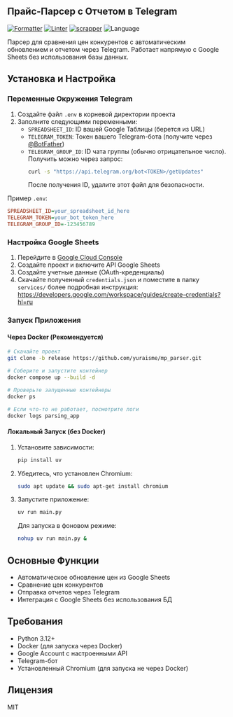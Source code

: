 ## Прайс-Парсер с Отчетом в Telegram

[![Formatter](https://img.shields.io/badge/formatter-black-black)](https://github.com/psf/black)
[![Linter](https://img.shields.io/badge/linter-mypy-1f5082)](https://mypy-lang.org/)
[![scrapper](https://img.shields.io/badge/scrapper-DrissionPage-29ae43)](https://github.com/g1879/DrissionPage)
![Language](https://img.shields.io/github/languages/top/yuraisme/mp_parser)

Парсер для сравнения цен конкурентов с автоматическим обновлением и отчетом через Telegram. Работает напрямую с Google Sheets без использования базы данных.

## Установка и Настройка

### Переменные Окружения Telegram

1. Создайте файл `.env` в корневой директории проекта
2. Заполните следующими переменными:
   - `SPREADSHEET_ID`: ID вашей Google Таблицы (берется из URL)
   - `TELEGRAM_TOKEN`: Токен вашего Telegram-бота (получите через [@BotFather](https://telegram.me/BotFather))
   - `TELEGRAM_GROUP_ID`: ID чата группы (обычно отрицательное число). Получить можно через запрос:
     ```bash
     curl -s "https://api.telegram.org/bot<TOKEN>/getUpdates"
     ```
     После получения ID, удалите этот файл для безопасности.

Пример `.env`:

```ini
SPREADSHEET_ID=your_spreadsheet_id_here
TELEGRAM_TOKEN=your_bot_token_here
TELEGRAM_GROUP_ID=-123456789
```

### Настройка Google Sheets

1. Перейдите в [Google Cloud Console](https://console.cloud.google.com/)
2. Создайте проект и включите API Google Sheets
3. Создайте учетные данные (OAuth-креденциалы)
4. Скачайте полученный `credentials.json` и поместите в папку `services/`
более подробная инструкция:
https://developers.google.com/workspace/guides/create-credentials?hl=ru

### Запуск Приложения

#### Через Docker (Рекомендуется)
```bash
# Cкачайте проект
git clone -b release https://github.com/yuraisme/mp_parser.git
```

```bash
# Соберите и запустите контейнер
docker compose up --build -d

# Проверьте запущенные контейнеры
docker ps

# Если что-то не работает, посмотрите логи
docker logs parsing_app
```

#### Локальный Запуск (без Docker)

1. Установите зависимости:
   ```bash
   pip install uv
   ```

2. Убедитесь, что установлен Chromium:
   ```bash
   sudo apt update && sudo apt-get install chromium
   ```

3. Запустите приложение:
   ```bash
   uv run main.py
   ```
   Для запуска в фоновом режиме:
   ```bash
   nohup uv run main.py &
   ```

## Основные Функции

- Автоматическое обновление цен из Google Sheets
- Сравнение цен конкурентов
- Отправка отчетов через Telegram
- Интеграция с Google Sheets без использования БД

## Требования

- Python 3.12+
- Docker (для запуска через Docker)
- Google Account с настроенными API
- Telegram-бот
- Установленный Chromium (для запуска не через Docker)

## Лицензия

MIT
```